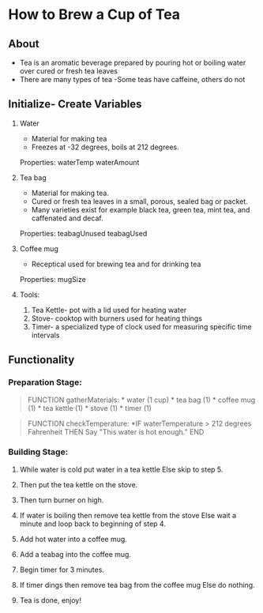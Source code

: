 # How to Brew a Cup of Tea

## About

- Tea is an aromatic beverage prepared by pouring hot or boiling water over cured or fresh tea leaves 
- There are many types of tea
-Some teas have caffeine, others do not

## Initialize- Create Variables

1. Water
    - Material for making tea
    - Freezes at -32 degrees, boils at 212 degrees.

    Properties:
        waterTemp
        waterAmount

2. Tea bag
    - Material for making tea.
    - Cured or fresh tea leaves in a small, porous, sealed bag or packet.
    - Many varieties exist for example black tea, green tea, mint tea, and caffenated and decaf.

    Properties:
        teabagUnused
        teabagUsed

3. Coffee mug
    - Receptical used for brewing tea and for drinking tea

    Properties:
        mugSize

4. Tools:
    1. Tea Kettle- pot with a lid used for heating water
    2. Stove- cooktop with burners used for heating things
    3. Timer- a specialized type of clock used for measuring specific time intervals

## Functionality

### Preparation Stage:

> FUNCTION gatherMaterials:
    * water (1 cup)
    * tea bag (1)
    * coffee mug (1)
    * tea kettle (1)
    * stove (1)
    * timer (1)

> FUNCTION checkTemperature:
    *IF waterTemperature > 212 degrees Fahrenheit
        THEN 
            Say "This water is hot enough."
                END

### Building Stage:

> 


1. While water is cold put water in a tea kettle
    Else
    skip to step 5.

2. Then put the tea kettle on the stove.

3. Then turn burner on high.

4. If water is boiling then remove tea kettle from the stove
    Else 
    wait a minute and loop back to beginning of step 4.

5. Add hot water into a coffee mug.

6. Add a teabag into the coffee mug.

7. Begin timer for 3 minutes.

8. If timer dings then remove tea bag from the coffee mug
    Else 
    do nothing.

9. Tea is done, enjoy!

